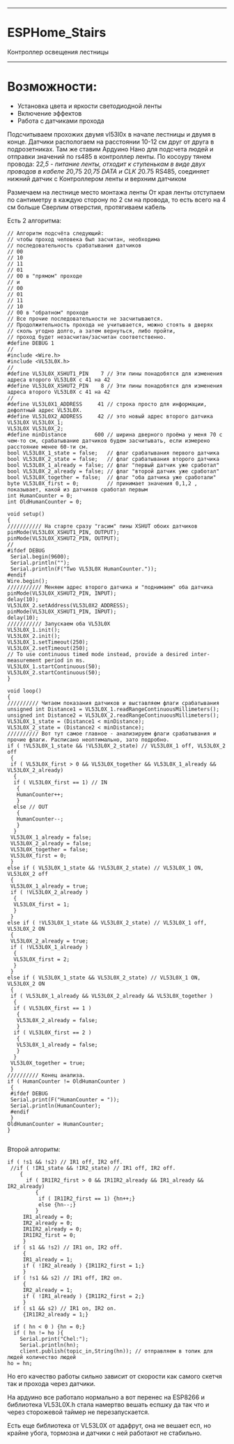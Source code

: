 ____
# ESPHome_Stairs
Контроллер освещения лестницы
____

# Возможности:
- Установка цвета и яркости светодиодной ленты
- Включение эффектов
- Работа с датчиками прохода 


Подсчитываем прохожих двумя vl53l0x в начале лестницы и двумя в конце.
Датчики распологаем на расстоянии 10-12 см друг от друга в подрозетниках.
Там же ставим Ардуино Нано для подсчета людей и отправки значений по rs485 в контроллер ленты.
По косоуру тянем провода:
2*2,5 - питание ленты, отходит к ступенькам в виде двух проводов в кабеле 2*0,75
2*0,75  DATA и CLK
2*0.75 RS485, соединяет нижний датчик с Контроллером ленты и верхним датчиком
 
Размечаем на лестнице место монтажа ленты
От края ленты отступаем по сантиметру в каждую сторону по 2 см на провода, то есть всего на 4 см больше
Сверлим отверстия, протягиваем кабель




Есть 2 алгоритма:

```
// Алгоритм подсчёта следующий:
// чтобы проход человека был засчитан, необходима
// последовательность срабатывания датчиков
// 00
// 10
// 11
// 01
// 00 в "прямом" проходе
// и
// 00
// 01
// 11
// 10
// 00 в "обратном" проходе
// Все прочие последовательности не засчитываются.
// Продолжительность прохода не учитывается, можно стоять в дверях 
// сколь угодно долго, а затем вернуться, либо пройти,
// проход будет незасчитан/засчитан соответственно. 
#define DEBUG 1    
//
#include <Wire.h>
#include <VL53L0X.h>
//
#define VL53L0X_XSHUT1_PIN    7 // Эти пины понадобятся для изменения адреса второго VL53L0X с 41 на 42
#define VL53L0X_XSHUT2_PIN    8 // Эти пины понадобятся для изменения адреса второго VL53L0X с 41 на 42
//
#define VL53L0X1_ADDRESS     41 // строка просто для информации, дефолтный адрес VL53L0X. 
#define VL53L0X2_ADDRESS     42 // это новый адрес второго датчика
VL53L0X VL53L0X_1;
VL53L0X VL53L0X_2;
#define minDistance         600 // ширина дверного проёма у меня 70 с чем-то см, срабатывание датчиков будем засчитывать, если измерено расстояние менее 60-ти см.
bool VL53L0X_1_state = false;   // флаг срабатывания первого датчика
bool VL53L0X_2_state = false;   // флаг срабатывания второго датчика
bool VL53L0X_1_already = false; // флаг "первый датчик уже сработал" 
bool VL53L0X_2_already = false; // флаг "второй датчик уже сработал" 
bool VL53L0X_together = false;  // флаг "оба датчика уже сработали" 
byte VL53L0X_first = 0;         // принимает значения 0,1,2 , показывает, какой из датчиков сработал первым
int HumanCounter = 0;
int OldHumanCounter = 0;

void setup()
{
/////////// На старте сразу "гасим" пины XSHUT обоих датчиков
pinMode(VL53L0X_XSHUT1_PIN, OUTPUT);
pinMode(VL53L0X_XSHUT2_PIN, OUTPUT);
//
#ifdef DEBUG
 Serial.begin(9600);
 Serial.println("");
 Serial.println(F("Two VL53L0X HumanCounter."));
#endif  
Wire.begin();
/////////// Меняем адрес второго датчика и "поднимаем" оба датчика
pinMode(VL53L0X_XSHUT2_PIN, INPUT);
delay(10);
VL53L0X_2.setAddress(VL53L0X2_ADDRESS);
pinMode(VL53L0X_XSHUT1_PIN, INPUT);
delay(10);
/////////// Запускаем оба VL53L0X
VL53L0X_1.init();
VL53L0X_2.init();
VL53L0X_1.setTimeout(250);
VL53L0X_2.setTimeout(250);
// To use continuous timed mode instead, provide a desired inter-measurement period in ms.
VL53L0X_1.startContinuous(50);
VL53L0X_2.startContinuous(50);
}

void loop()
{
////////// Читаем показания датчиков и выставляем флаги срабатывания
unsigned int Distance1 = VL53L0X_1.readRangeContinuousMillimeters();  
unsigned int Distance2 = VL53L0X_2.readRangeContinuousMillimeters();  
VL53L0X_1_state = (Distance1 < minDistance);
VL53L0X_2_state = (Distance2 < minDistance);
////////// Вот тут самое главное - анализируем флаги срабатывания и прочие флаги. Расписано неоптимально, зато подробно.
if ( !VL53L0X_1_state && !VL53L0X_2_state) // VL53L0X_1 off, VL53L0X_2 off
 {
 if ( VL53L0X_first > 0 && VL53L0X_together && VL53L0X_1_already && VL53L0X_2_already)
  {
  if ( VL53L0X_first == 1) // IN
   {
   HumanCounter++;
   }  
  else // OUT
   {
   HumanCounter--;
   }
  }
 VL53L0X_1_already = false;
 VL53L0X_2_already = false;
 VL53L0X_together = false;
 VL53L0X_first = 0;
 }  
else if ( VL53L0X_1_state && !VL53L0X_2_state) // VL53L0X_1 ON, VL53L0X_2 off
 {
 VL53L0X_1_already = true;
 if ( !VL53L0X_2_already )
  {
  VL53L0X_first = 1; 
  }
 }  
else if ( !VL53L0X_1_state && VL53L0X_2_state) // VL53L0X_1 off, VL53L0X_2 ON
 {
 VL53L0X_2_already = true;
 if ( !VL53L0X_1_already )
  {
  VL53L0X_first = 2;
  }
 }  
else if ( VL53L0X_1_state && VL53L0X_2_state) // VL53L0X_1 ON, VL53L0X_2 ON
 {
 if ( VL53L0X_1_already && VL53L0X_2_already && VL53L0X_together ) 
  {
  if ( VL53L0X_first == 1 ) 
   {
   VL53L0X_2_already = false;
   }
  if ( VL53L0X_first == 2 ) 
   {
   VL53L0X_1_already = false;
   }
  }
 VL53L0X_together = true;
 }  
////////// Конец анализа.
if ( HumanCounter != OldHumanCounter ) 
 {
 #ifdef DEBUG
 Serial.print(F("HumanCounter = "));
 Serial.println(HumanCounter);
 #endif  
 }
OldHumanCounter = HumanCounter;
}


```


Второй алгоритм:

```
if ( !s1 && !s2) // IR1 off, IR2 off.
 //if ( !IR1_state && !IR2_state) // IR1 off, IR2 off.
    {
      if ( IR1IR2_first > 0 && IR1IR2_already && IR1_already && IR2_already)
         {
          if ( IR1IR2_first == 1) {hn++;}
          else {hn--;}
         }
     IR1_already = 0;
     IR2_already = 0;
     IR1IR2_already = 0;
     IR1IR2_first = 0;
     } 
  if ( s1 && !s2) // IR1 on, IR2 off.
     {
     IR1_already = 1;
     if ( !IR2_already ) {IR1IR2_first = 1;}
     } 
  if ( !s1 && s2) // IR1 off, IR2 on.
     {
     IR2_already = 1;
     if ( !IR1_already ) {IR1IR2_first = 2;}
     }
  if ( s1 && s2) // IR1 on, IR2 on.
     {IR1IR2_already = 1;} 

  if ( hn < 0 ) {hn = 0;}
  if ( hn != ho ){
    Serial.print("Chel:");
    Serial.println(hn);
    client.publish(topic_in,String(hn)); // отправляем в топик для людей количество людей
ho = hn;
```
Но его качество работы сильно зависит от скорости как самого скетчя так и прохода через датчики.

На ардуино все работало нормально а вот перенес на ESP8266 и библиотека VL53L0X.h стала намертво вешать еспшку да так что и через сторожевой таймер не перезапускается. 

Есть еще библиотека от VL53L0X от адафрут, она не вешает есп, но крайне убога, тормозна и датчики с ней работают не стабильно.


